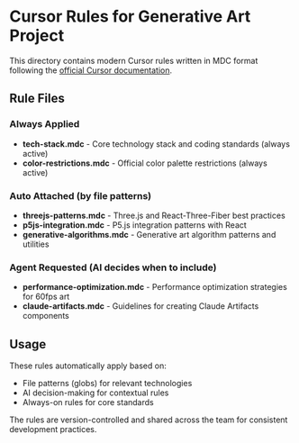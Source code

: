 # Cursor Rules for Generative Art Project

This directory contains modern Cursor rules written in MDC format following the
[official Cursor documentation](https://docs.cursor.com/en/context/rules).

## Rule Files

### Always Applied

- **tech-stack.mdc** - Core technology stack and coding standards (always active)
- **color-restrictions.mdc** - Official color palette restrictions (always active)

### Auto Attached (by file patterns)

- **threejs-patterns.mdc** - Three.js and React-Three-Fiber best practices
- **p5js-integration.mdc** - P5.js integration patterns with React
- **generative-algorithms.mdc** - Generative art algorithm patterns and utilities

### Agent Requested (AI decides when to include)

- **performance-optimization.mdc** - Performance optimization strategies for 60fps art
- **claude-artifacts.mdc** - Guidelines for creating Claude Artifacts components

## Usage

These rules automatically apply based on:

- File patterns (globs) for relevant technologies
- AI decision-making for contextual rules
- Always-on rules for core standards

The rules are version-controlled and shared across the team for consistent development practices.
